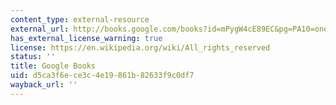 ```yaml
---
content_type: external-resource
external_url: http://books.google.com/books?id=mPygW4cE89EC&pg=PA10=onepage
has_external_license_warning: true
license: https://en.wikipedia.org/wiki/All_rights_reserved
status: ''
title: Google Books
uid: d5ca3f6e-ce3c-4e19-861b-82633f9c0df7
wayback_url: ''
---
```

